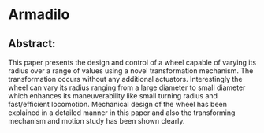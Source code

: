 # Armadilo
## Abstract: 
This paper presents the design and control of a wheel capable of varying its radius over a range of values using
a novel transformation mechanism. The transformation occurs without any additional actuators. Interestingly the wheel can
vary its radius ranging from a large diameter to small diameter which enhances its maneuverability like small turning radius
and fast/efficient locomotion. Mechanical design of the wheel has been explained in a detailed manner in this paper and also
the transforming mechanism and motion study has been shown clearly.
